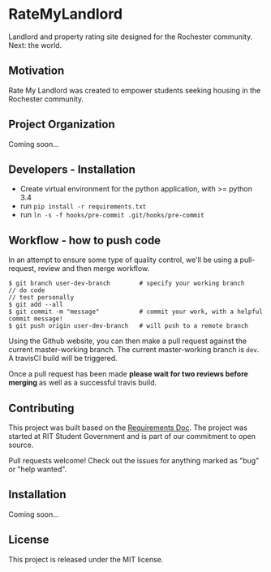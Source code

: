 # RateMyLandlord
Landlord and property rating site designed for the Rochester community. Next: the world. 

## Motivation
Rate My Landlord was created to empower students seeking housing in the Rochester community. 

## Project Organization
Coming soon...

## Developers - Installation
- Create virtual environment for the python application, with >= python 3.4
- run `pip install -r requirements.txt`
- run `ln -s -f hooks/pre-commit .git/hooks/pre-commit`

## Workflow - how to push code

In an attempt to ensure some type of quality control, we'll be using a 
pull-request, review and then merge workflow. 


```
$ git branch user-dev-branch        # specify your working branch
// do code
// test personally
$ git add --all                     
$ git commit -m "message"           # commit your work, with a helpful commit message!
$ git push origin user-dev-branch   # will push to a remote branch
```

Using the Github website, you can then make a pull request against 
the current master-working branch. The current master-working branch is `dev`.
A travisCI build will be triggered. 

Once a pull request has been made <b> please wait for two reviews before merging </b> as well
as a successful travis build.

## Contributing
This project was built based on the [Requirements Doc](https://docs.google.com/document/d/1BlJj_FgGth0pj5qa73X4nh9E8uXhNqFFHVbEO_nVxFU/edit?usp=sharing). The project was started at RIT Student Government and is part of our commitment to open source. 

Pull requests welcome! Check out the issues for anything marked as "bug" or "help wanted". 

## Installation

Coming soon...

## License
This project is released under the MIT license. 
